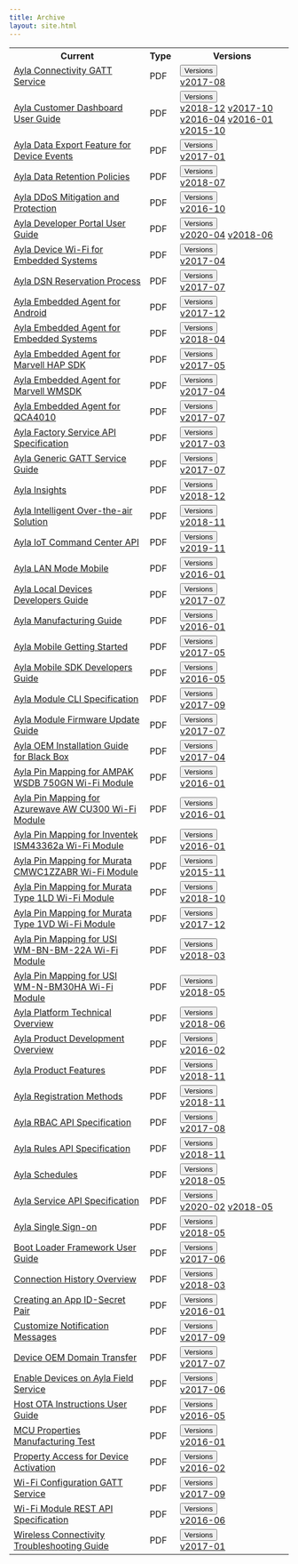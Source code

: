 ```yaml
---
title: Archive
layout: site.html
---
```


<table class="version-table">
  <tr><th>Current</th><th>Type</th><th>Versions</th></tr>
  <tr>
    <td><a href="/archive/ayla-connectivity-gatt-service">Ayla Connectivity GATT Service</a></td>
    <td>PDF</td>
    <td>
      <div class="dropdown">
        <button class="btn btn-link btn-sm dropdown-toggle" type="button" id="ayla-connectivity-gatt-service" data-toggle="dropdown" aria-haspopup="true" aria-expanded="false">Versions</button>
        <div class="dropdown-menu" aria-labelledby="ayla-connectivity-gatt-service">
          <a class="dropdown-item" href="/archive/ayla-connectivity-gatt-service-2017-08.pdf">v2017-08</a>
        </div>
      </div>
    </td>
  </tr>
  <tr>
    <td><a href="/archive/ayla-customer-dashboard-user-guide">Ayla Customer Dashboard User Guide</a></td>
    <td>PDF</td>
    <td>
      <div class="dropdown">
        <button class="btn btn-link btn-sm dropdown-toggle" type="button" id="ayla-customer-dashboard-user-guide" data-toggle="dropdown" aria-haspopup="true" aria-expanded="false">Versions</button>
        <div class="dropdown-menu" aria-labelledby="ayla-customer-dashboard-user-guide">
          <a class="dropdown-item" href="/archive/ayla-customer-dashboard-user-guide-2018-12.pdf">v2018-12</a>
          <a class="dropdown-item" href="/archive/ayla-customer-dashboard-user-guide-2017-10.pdf">v2017-10</a>
          <a class="dropdown-item" href="/archive/ayla-customer-dashboard-user-guide-2016-04.pdf">v2016-04</a>
          <a class="dropdown-item" href="/archive/ayla-customer-dashboard-user-guide-2016-01.pdf">v2016-01</a>
          <a class="dropdown-item" href="/archive/ayla-customer-dashboard-user-guide-2015-10.pdf">v2015-10</a>
        </div>
      </div>
    </td>
  </tr>
  <tr>
    <td><a href="/archive/ayla-data-export-feature-for-device-events">Ayla Data Export Feature for Device Events</a></td>
    <td>PDF</td>
    <td>
      <div class="dropdown">
        <button class="btn btn-link btn-sm dropdown-toggle" type="button" id="ayla-data-export-feature-for-device-events" data-toggle="dropdown" aria-haspopup="true" aria-expanded="false">Versions</button>
        <div class="dropdown-menu" aria-labelledby="ayla-data-export-feature-for-device-events">
          <a class="dropdown-item" href="/archive/ayla-data-export-feature-for-device-events-2017-01.pdf">v2017-01</a>
        </div>
      </div>
    </td>
  </tr>
  <tr>
    <td><a href="/archive/ayla-data-retention-policies">Ayla Data Retention Policies</a></td>
    <td>PDF</td>
    <td>
      <div class="dropdown">
        <button class="btn btn-link btn-sm dropdown-toggle" type="button" id="ayla-data-retention-policies" data-toggle="dropdown" aria-haspopup="true" aria-expanded="false">Versions</button>
        <div class="dropdown-menu" aria-labelledby="ayla-data-retention-policies">
          <a class="dropdown-item" href="/archive/ayla-data-retention-policies-2018-07.pdf">v2018-07</a>
        </div>
      </div>
    </td>
  </tr>
  <tr>
    <td><a href="/archive/ayla-ddos-mitigation-and-protection">Ayla DDoS Mitigation and Protection</a></td>
    <td>PDF</td>
    <td>
      <div class="dropdown">
        <button class="btn btn-link btn-sm dropdown-toggle" type="button" id="ayla-ddos-mitigation-and-protection" data-toggle="dropdown" aria-haspopup="true" aria-expanded="false">Versions</button>
        <div class="dropdown-menu" aria-labelledby="ayla-ddos-mitigation-and-protection">
          <a class="dropdown-item" href="/archive/ayla-ddos-mitigation-and-protection-2016-10.pdf">v2016-10</a>
        </div>
      </div>
    </td>
  </tr>
  <tr>
    <td><a href="/archive/ayla-developer-portal-user-guide">Ayla Developer Portal User Guide</a></td>
    <td>PDF</td>
    <td>
      <div class="dropdown">
        <button class="btn btn-link btn-sm dropdown-toggle" type="button" id="ayla-developer-portal-user-guide" data-toggle="dropdown" aria-haspopup="true" aria-expanded="false">Versions</button>
        <div class="dropdown-menu" aria-labelledby="ayla-developer-portal-user-guide">
          <a class="dropdown-item" href="/archive/ayla-developer-portal-user-guide-2020-04.pdf">v2020-04</a>
          <a class="dropdown-item" href="/archive/ayla-developer-portal-user-guide-2018-06.pdf">v2018-06</a>
        </div>
      </div>
    </td>
  </tr>
  <tr>
    <td><a href="/archive/ayla-device-wi-fi-for-embedded-systems">Ayla Device Wi-Fi for Embedded Systems</a></td>
    <td>PDF</td>
    <td>
      <div class="dropdown">
        <button class="btn btn-link btn-sm dropdown-toggle" type="button" id="ayla-device-wi-fi-for-embedded-systems" data-toggle="dropdown" aria-haspopup="true" aria-expanded="false">Versions</button>
        <div class="dropdown-menu" aria-labelledby="ayla-device-wi-fi-for-embedded-systems">
          <a class="dropdown-item" href="/archive/ayla-device-wi-fi-for-embedded-systems-2017-04.pdf">v2017-04</a>
        </div>
      </div>
    </td>
  </tr>
  <tr>
    <td><a href="/archive/ayla-dsn-reservation-process">Ayla DSN Reservation Process</a></td>
    <td>PDF</td>
    <td>
      <div class="dropdown">
        <button class="btn btn-link btn-sm dropdown-toggle" type="button" id="ayla-dsn-reservation-process" data-toggle="dropdown" aria-haspopup="true" aria-expanded="false">Versions</button>
        <div class="dropdown-menu" aria-labelledby="ayla-dsn-reservation-process">
          <a class="dropdown-item" href="/archive/ayla-dsn-reservation-process-2017-07.pdf">v2017-07</a>
        </div>
      </div>
    </td>
  </tr>
  <tr>
    <td><a href="/archive/ayla-embedded-agent-for-android">Ayla Embedded Agent for Android</a></td>
    <td>PDF</td>
    <td>
      <div class="dropdown">
        <button class="btn btn-link btn-sm dropdown-toggle" type="button" id="ayla-embedded-agent-for-android" data-toggle="dropdown" aria-haspopup="true" aria-expanded="false">Versions</button>
        <div class="dropdown-menu" aria-labelledby="ayla-embedded-agent-for-android">
          <a class="dropdown-item" href="/archive/ayla-embedded-agent-for-android-2017-12.pdf">v2017-12</a>
        </div>
      </div>
    </td>
  </tr>
  <tr>
    <td><a href="/archive/ayla-embedded-agent-for-embedded-systems">Ayla Embedded Agent for Embedded Systems</a></td>
    <td>PDF</td>
    <td>
      <div class="dropdown">
        <button class="btn btn-link btn-sm dropdown-toggle" type="button" id="ayla-embedded-agent-for-embedded-systems" data-toggle="dropdown" aria-haspopup="true" aria-expanded="false">Versions</button>
        <div class="dropdown-menu" aria-labelledby="ayla-embedded-agent-for-embedded-systems">
          <a class="dropdown-item" href="/archive/ayla-embedded-agent-for-embedded-systems-2018-04.pdf">v2018-04</a>
        </div>
      </div>
    </td>
  </tr>
  <tr>
    <td><a href="/archive/ayla-embedded-agent-for-marvell-hap-sdk">Ayla Embedded Agent for Marvell HAP SDK</a></td>
    <td>PDF</td>
    <td>
      <div class="dropdown">
        <button class="btn btn-link btn-sm dropdown-toggle" type="button" id="ayla-embedded-agent-for-marvell-hap-sdk" data-toggle="dropdown" aria-haspopup="true" aria-expanded="false">Versions</button>
        <div class="dropdown-menu" aria-labelledby="ayla-embedded-agent-for-marvell-hap-sdk">
          <a class="dropdown-item" href="/archive/ayla-embedded-agent-for-marvell-hap-sdk-2017-05.pdf">v2017-05</a>
        </div>
      </div>
    </td>
  </tr>
  <tr>
    <td><a href="/archive/ayla-embedded-agent-for-marvell-wmsdk">Ayla Embedded Agent for Marvell WMSDK</a></td>
    <td>PDF</td>
    <td>
      <div class="dropdown">
        <button class="btn btn-link btn-sm dropdown-toggle" type="button" id="ayla-embedded-agent-for-marvell-wmsdk" data-toggle="dropdown" aria-haspopup="true" aria-expanded="false">Versions</button>
        <div class="dropdown-menu" aria-labelledby="ayla-embedded-agent-for-marvell-wmsdk">
          <a class="dropdown-item" href="/archive/ayla-embedded-agent-for-marvell-wmsdk-2017-04.pdf">v2017-04</a>
        </div>
      </div>
    </td>
  </tr>
  <tr>
    <td><a href="/archive/ayla-embedded-agent-for-qca4010">Ayla Embedded Agent for QCA4010</a></td>
    <td>PDF</td>
    <td>
      <div class="dropdown">
        <button class="btn btn-link btn-sm dropdown-toggle" type="button" id="ayla-embedded-agent-for-qca4010" data-toggle="dropdown" aria-haspopup="true" aria-expanded="false">Versions</button>
        <div class="dropdown-menu" aria-labelledby="ayla-embedded-agent-for-qca4010">
          <a class="dropdown-item" href="/archive/ayla-embedded-agent-for-qca4010-2017-07.pdf">v2017-07</a>
        </div>
      </div>
    </td>
  </tr>
  <tr>
    <td><a href="/archive/ayla-factory-service-api-specification">Ayla Factory Service API Specification</a></td>
    <td>PDF</td>
    <td>
      <div class="dropdown">
        <button class="btn btn-link btn-sm dropdown-toggle" type="button" id="ayla-factory-service-api-specification" data-toggle="dropdown" aria-haspopup="true" aria-expanded="false">Versions</button>
        <div class="dropdown-menu" aria-labelledby="ayla-factory-service-api-specification">
          <a class="dropdown-item" href="/archive/ayla-factory-service-api-specification-2017-03.pdf">v2017-03</a>
        </div>
      </div>
    </td>
  </tr>
  <tr>
    <td><a href="/archive/ayla-generic-gatt-service-guide">Ayla Generic GATT Service Guide</a></td>
    <td>PDF</td>
    <td>
      <div class="dropdown">
        <button class="btn btn-link btn-sm dropdown-toggle" type="button" id="ayla-generic-gatt-service-guide" data-toggle="dropdown" aria-haspopup="true" aria-expanded="false">Versions</button>
        <div class="dropdown-menu" aria-labelledby="ayla-generic-gatt-service-guide">
          <a class="dropdown-item" href="/archive/ayla-generic-gatt-service-guide-2017-07.pdf">v2017-07</a>
        </div>
      </div>
    </td>
  </tr>
  <tr>
    <td><a href="/archive/ayla-insights">Ayla Insights</a></td>
    <td>PDF</td>
    <td>
      <div class="dropdown">
        <button class="btn btn-link btn-sm dropdown-toggle" type="button" id="ayla-insights" data-toggle="dropdown" aria-haspopup="true" aria-expanded="false">Versions</button>
        <div class="dropdown-menu" aria-labelledby="ayla-insights">
          <a class="dropdown-item" href="/archive/ayla-insights-2018-12.pdf">v2018-12</a>
        </div>
      </div>
    </td>
  </tr>
  <tr>
    <td><a href="/archive/ayla-intelligent-over-the-air-solution">Ayla Intelligent Over-the-air Solution</a></td>
    <td>PDF</td>
    <td>
      <div class="dropdown">
        <button class="btn btn-link btn-sm dropdown-toggle" type="button" id="ayla-intelligent-over-the-air-solution" data-toggle="dropdown" aria-haspopup="true" aria-expanded="false">Versions</button>
        <div class="dropdown-menu" aria-labelledby="ayla-intelligent-over-the-air-solution">
          <a class="dropdown-item" href="/archive/ayla-intelligent-over-the-air-solution-2018-11.pdf">v2018-11</a>
        </div>
      </div>
    </td>
  </tr>
  <tr>
    <td><a href="/archive/ayla-iot-command-center-api">Ayla IoT Command Center API</a></td>
    <td>PDF</td>
    <td>
      <div class="dropdown">
        <button class="btn btn-link btn-sm dropdown-toggle" type="button" id="ayla-iot-command-center-api" data-toggle="dropdown" aria-haspopup="true" aria-expanded="false">Versions</button>
        <div class="dropdown-menu" aria-labelledby="ayla-iot-command-center-api">
          <a class="dropdown-item" href="/archive/ayla-iot-command-center-api-2019-11.pdf">v2019-11</a>
        </div>
      </div>
    </td>
  </tr>
  <tr>
    <td><a href="/archive/ayla-lan-mode-mobile">Ayla LAN Mode Mobile</a></td>
    <td>PDF</td>
    <td>
      <div class="dropdown">
        <button class="btn btn-link btn-sm dropdown-toggle" type="button" id="ayla-lan-mode-mobile" data-toggle="dropdown" aria-haspopup="true" aria-expanded="false">Versions</button>
        <div class="dropdown-menu" aria-labelledby="ayla-lan-mode-mobile">
          <a class="dropdown-item" href="/archive/ayla-lan-mode-mobile-2016-01.pdf">v2016-01</a>
        </div>
      </div>
    </td>
  </tr>
  <tr>
    <td><a href="/archive/ayla-local-devices-developers-guide">Ayla Local Devices Developers Guide</a></td>
    <td>PDF</td>
    <td>
      <div class="dropdown">
        <button class="btn btn-link btn-sm dropdown-toggle" type="button" id="ayla-local-devices-developers-guide" data-toggle="dropdown" aria-haspopup="true" aria-expanded="false">Versions</button>
        <div class="dropdown-menu" aria-labelledby="ayla-local-devices-developers-guide">
          <a class="dropdown-item" href="/archive/ayla-local-devices-developers-guide-2017-07.pdf">v2017-07</a>
        </div>
      </div>
    </td>
  </tr>
  <tr>
    <td><a href="/archive/ayla-manufacturing-guide">Ayla Manufacturing Guide</a></td>
    <td>PDF</td>
    <td>
      <div class="dropdown">
        <button class="btn btn-link btn-sm dropdown-toggle" type="button" id="ayla-manufacturing-guide" data-toggle="dropdown" aria-haspopup="true" aria-expanded="false">Versions</button>
        <div class="dropdown-menu" aria-labelledby="ayla-manufacturing-guide">
          <a class="dropdown-item" href="/archive/ayla-manufacturing-guide-2016-01.pdf">v2016-01</a>
        </div>
      </div>
    </td>
  </tr>
  <tr>
    <td><a href="/archive/ayla-mobile-getting-started">Ayla Mobile Getting Started</a></td>
    <td>PDF</td>
    <td>
      <div class="dropdown">
        <button class="btn btn-link btn-sm dropdown-toggle" type="button" id="ayla-mobile-getting-started" data-toggle="dropdown" aria-haspopup="true" aria-expanded="false">Versions</button>
        <div class="dropdown-menu" aria-labelledby="ayla-mobile-getting-started">
          <a class="dropdown-item" href="/archive/ayla-mobile-getting-started-2017-05.pdf">v2017-05</a>
        </div>
      </div>
    </td>
  </tr>
  <tr>
    <td><a href="/archive/ayla-mobile-sdk-developers-guide">Ayla Mobile SDK Developers Guide</a></td>
    <td>PDF</td>
    <td>
      <div class="dropdown">
        <button class="btn btn-link btn-sm dropdown-toggle" type="button" id="ayla-mobile-sdk-developers-guide" data-toggle="dropdown" aria-haspopup="true" aria-expanded="false">Versions</button>
        <div class="dropdown-menu" aria-labelledby="ayla-mobile-sdk-developers-guide">
          <a class="dropdown-item" href="/archive/ayla-mobile-sdk-developers-guide-2016-05.pdf">v2016-05</a>
        </div>
      </div>
    </td>
  </tr>
  <tr>
    <td><a href="/archive/ayla-module-cli-specification">Ayla Module CLI Specification</a></td>
    <td>PDF</td>
    <td>
      <div class="dropdown">
        <button class="btn btn-link btn-sm dropdown-toggle" type="button" id="ayla-module-cli-specification" data-toggle="dropdown" aria-haspopup="true" aria-expanded="false">Versions</button>
        <div class="dropdown-menu" aria-labelledby="ayla-module-cli-specification">
          <a class="dropdown-item" href="/archive/ayla-module-cli-specification-2017-09.pdf">v2017-09</a>
        </div>
      </div>
    </td>
  </tr>
  <tr>
    <td><a href="/archive/ayla-module-firmware-update-guide">Ayla Module Firmware Update Guide</a></td>
    <td>PDF</td>
    <td>
      <div class="dropdown">
        <button class="btn btn-link btn-sm dropdown-toggle" type="button" id="ayla-module-firmware-update-guide" data-toggle="dropdown" aria-haspopup="true" aria-expanded="false">Versions</button>
        <div class="dropdown-menu" aria-labelledby="ayla-module-firmware-update-guide">
          <a class="dropdown-item" href="/archive/ayla-module-firmware-update-guide-2017-07.pdf">v2017-07</a>
        </div>
      </div>
    </td>
  </tr>
  <tr>
    <td><a href="/archive/ayla-oem-installation-guide-for-black-box">Ayla OEM Installation Guide for Black Box</a></td>
    <td>PDF</td>
    <td>
      <div class="dropdown">
        <button class="btn btn-link btn-sm dropdown-toggle" type="button" id="ayla-oem-installation-guide-for-black-box" data-toggle="dropdown" aria-haspopup="true" aria-expanded="false">Versions</button>
        <div class="dropdown-menu" aria-labelledby="ayla-oem-installation-guide-for-black-box">
          <a class="dropdown-item" href="/archive/ayla-oem-installation-guide-for-black-box-2017-04.pdf">v2017-04</a>
        </div>
      </div>
    </td>
  </tr>
  <tr>
    <td><a href="/archive/ayla-pin-mapping-for-ampak-wsdb-750gn-wi-fi-module">Ayla Pin Mapping for AMPAK WSDB 750GN Wi-Fi Module</a></td>
    <td>PDF</td>
    <td>
      <div class="dropdown">
        <button class="btn btn-link btn-sm dropdown-toggle" type="button" id="ayla-pin-mapping-for-ampak-wsdb-750gn-wi-fi-module" data-toggle="dropdown" aria-haspopup="true" aria-expanded="false">Versions</button>
        <div class="dropdown-menu" aria-labelledby="ayla-pin-mapping-for-ampak-wsdb-750gn-wi-fi-module">
          <a class="dropdown-item" href="/archive/ayla-pin-mapping-for-ampak-wsdb-750gn-wi-fi-module-2016-01.pdf">v2016-01</a>
        </div>
      </div>
    </td>
  </tr>
  <tr>
    <td><a href="/archive/ayla-pin-mapping-for-azurewave-aw-cu300-wi-fi-module">Ayla Pin Mapping for Azurewave AW CU300 Wi-Fi Module</a></td>
    <td>PDF</td>
    <td>
      <div class="dropdown">
        <button class="btn btn-link btn-sm dropdown-toggle" type="button" id="ayla-pin-mapping-for-azurewave-aw-cu300-wi-fi-module" data-toggle="dropdown" aria-haspopup="true" aria-expanded="false">Versions</button>
        <div class="dropdown-menu" aria-labelledby="ayla-pin-mapping-for-azurewave-aw-cu300-wi-fi-module">
          <a class="dropdown-item" href="/archive/ayla-pin-mapping-for-azurewave-aw-cu300-wi-fi-module-2016-01.pdf">v2016-01</a>
        </div>
      </div>
    </td>
  </tr>
  <tr>
    <td><a href="/archive/ayla-pin-mapping-for-inventek-ism43362a-wi-fi-module">Ayla Pin Mapping for Inventek ISM43362a Wi-Fi Module</a></td>
    <td>PDF</td>
    <td>
      <div class="dropdown">
        <button class="btn btn-link btn-sm dropdown-toggle" type="button" id="ayla-pin-mapping-for-inventek-ism43362a-wi-fi-module" data-toggle="dropdown" aria-haspopup="true" aria-expanded="false">Versions</button>
        <div class="dropdown-menu" aria-labelledby="ayla-pin-mapping-for-inventek-ism43362a-wi-fi-module">
          <a class="dropdown-item" href="/archive/ayla-pin-mapping-for-inventek-ism43362a-wi-fi-module-2016-01.pdf">v2016-01</a>
        </div>
      </div>
    </td>
  </tr>
  <tr>
    <td><a href="/archive/ayla-pin-mapping-for-murata-cmwc1zzabr-wi-fi-module">Ayla Pin Mapping for Murata CMWC1ZZABR Wi-Fi Module</a></td>
    <td>PDF</td>
    <td>
      <div class="dropdown">
        <button class="btn btn-link btn-sm dropdown-toggle" type="button" id="ayla-pin-mapping-for-murata-cmwc1zzabr-wi-fi-module" data-toggle="dropdown" aria-haspopup="true" aria-expanded="false">Versions</button>
        <div class="dropdown-menu" aria-labelledby="ayla-pin-mapping-for-murata-cmwc1zzabr-wi-fi-module">
          <a class="dropdown-item" href="/archive/ayla-pin-mapping-for-murata-cmwc1zzabr-wi-fi-module-2015-11.pdf">v2015-11</a>
        </div>
      </div>
    </td>
  </tr>
  <tr>
    <td><a href="/archive/ayla-pin-mapping-for-murata-type-1ld-wi-fi-module">Ayla Pin Mapping for Murata Type 1LD Wi-Fi Module</a></td>
    <td>PDF</td>
    <td>
      <div class="dropdown">
        <button class="btn btn-link btn-sm dropdown-toggle" type="button" id="ayla-pin-mapping-for-murata-type-1ld-wi-fi-module" data-toggle="dropdown" aria-haspopup="true" aria-expanded="false">Versions</button>
        <div class="dropdown-menu" aria-labelledby="ayla-pin-mapping-for-murata-type-1ld-wi-fi-module">
          <a class="dropdown-item" href="/archive/ayla-pin-mapping-for-murata-type-1ld-wi-fi-module-2018-10.pdf">v2018-10</a>
        </div>
      </div>
    </td>
  </tr>
  <tr>
    <td><a href="/archive/ayla-pin-mapping-for-murata-type-1vd-wi-fi-module">Ayla Pin Mapping for Murata Type 1VD Wi-Fi Module</a></td>
    <td>PDF</td>
    <td>
      <div class="dropdown">
        <button class="btn btn-link btn-sm dropdown-toggle" type="button" id="ayla-pin-mapping-for-murata-type-1vd-wi-fi-module" data-toggle="dropdown" aria-haspopup="true" aria-expanded="false">Versions</button>
        <div class="dropdown-menu" aria-labelledby="ayla-pin-mapping-for-murata-type-1vd-wi-fi-module">
          <a class="dropdown-item" href="/archive/ayla-pin-mapping-for-murata-type-1vd-wi-fi-module-2017-12.pdf">v2017-12</a>
        </div>
      </div>
    </td>
  </tr>
  <tr>
    <td><a href="/archive/ayla-pin-mapping-for-usi-wm-bn-bm-22a-wi-fi-module">Ayla Pin Mapping for USI WM-BN-BM-22A Wi-Fi Module</a></td>
    <td>PDF</td>
    <td>
      <div class="dropdown">
        <button class="btn btn-link btn-sm dropdown-toggle" type="button" id="ayla-pin-mapping-for-usi-wm-bn-bm-22a-wi-fi-module" data-toggle="dropdown" aria-haspopup="true" aria-expanded="false">Versions</button>
        <div class="dropdown-menu" aria-labelledby="ayla-pin-mapping-for-usi-wm-bn-bm-22a-wi-fi-module">
          <a class="dropdown-item" href="/archive/ayla-pin-mapping-for-usi-wm-bn-bm-22a-wi-fi-module-2018-03.pdf">v2018-03</a>
        </div>
      </div>
    </td>
  </tr>
  <tr>
    <td><a href="/archive/ayla-pin-mapping-for-usi-wm-n-bm30ha-wi-fi-module">Ayla Pin Mapping for USI WM-N-BM30HA Wi-Fi Module</a></td>
    <td>PDF</td>
    <td>
      <div class="dropdown">
        <button class="btn btn-link btn-sm dropdown-toggle" type="button" id="ayla-pin-mapping-for-usi-wm-n-bm30ha-wi-fi-module" data-toggle="dropdown" aria-haspopup="true" aria-expanded="false">Versions</button>
        <div class="dropdown-menu" aria-labelledby="ayla-pin-mapping-for-usi-wm-n-bm30ha-wi-fi-module">
          <a class="dropdown-item" href="/archive/ayla-pin-mapping-for-usi-wm-n-bm30ha-wi-fi-module-2018-05.pdf">v2018-05</a>
        </div>
      </div>
    </td>
  </tr>
  <tr>
    <td><a href="/archive/ayla-platform-technical-overview">Ayla Platform Technical Overview</a></td>
    <td>PDF</td>
    <td>
      <div class="dropdown">
        <button class="btn btn-link btn-sm dropdown-toggle" type="button" id="ayla-platform-technical-overview" data-toggle="dropdown" aria-haspopup="true" aria-expanded="false">Versions</button>
        <div class="dropdown-menu" aria-labelledby="ayla-platform-technical-overview">
          <a class="dropdown-item" href="/archive/ayla-platform-technical-overview-2018-06.pdf">v2018-06</a>
        </div>
      </div>
    </td>
  </tr>
  <tr>
    <td><a href="/archive/ayla-product-development-overview">Ayla Product Development Overview</a></td>
    <td>PDF</td>
    <td>
      <div class="dropdown">
        <button class="btn btn-link btn-sm dropdown-toggle" type="button" id="ayla-product-development-overview" data-toggle="dropdown" aria-haspopup="true" aria-expanded="false">Versions</button>
        <div class="dropdown-menu" aria-labelledby="ayla-product-development-overview">
          <a class="dropdown-item" href="/archive/ayla-product-development-overview-2016-02.pdf">v2016-02</a>
        </div>
      </div>
    </td>
  </tr>
  <tr>
    <td><a href="/archive/ayla-product-features">Ayla Product Features</a></td>
    <td>PDF</td>
    <td>
      <div class="dropdown">
        <button class="btn btn-link btn-sm dropdown-toggle" type="button" id="ayla-product-features" data-toggle="dropdown" aria-haspopup="true" aria-expanded="false">Versions</button>
        <div class="dropdown-menu" aria-labelledby="ayla-product-features">
          <a class="dropdown-item" href="/archive/ayla-product-features-2018-11.pdf">v2018-11</a>
        </div>
      </div>
    </td>
  </tr>
  <tr>
    <td><a href="/archive/ayla-registration-methods">Ayla Registration Methods</a></td>
    <td>PDF</td>
    <td>
      <div class="dropdown">
        <button class="btn btn-link btn-sm dropdown-toggle" type="button" id="ayla-registration-methods" data-toggle="dropdown" aria-haspopup="true" aria-expanded="false">Versions</button>
        <div class="dropdown-menu" aria-labelledby="ayla-registration-methods">
          <a class="dropdown-item" href="/archive/ayla-registration-methods-2018-11.pdf">v2018-11</a>
        </div>
      </div>
    </td>
  </tr>
  <tr>
    <td><a href="/archive/ayla-rbac-api-specification">Ayla RBAC API Specification</a></td>
    <td>PDF</td>
    <td>
      <div class="dropdown">
        <button class="btn btn-link btn-sm dropdown-toggle" type="button" id="ayla-rbac-api-specification" data-toggle="dropdown" aria-haspopup="true" aria-expanded="false">Versions</button>
        <div class="dropdown-menu" aria-labelledby="ayla-rbac-api-specification">
          <a class="dropdown-item" href="/archive/ayla-rbac-api-specification-2017-08.pdf">v2017-08</a>
        </div>
      </div>
    </td>
  </tr>
  <tr>
    <td><a href="/archive/ayla-rules-api-specification">Ayla Rules API Specification</a></td>
    <td>PDF</td>
    <td>
      <div class="dropdown">
        <button class="btn btn-link btn-sm dropdown-toggle" type="button" id="ayla-rules-api-specification" data-toggle="dropdown" aria-haspopup="true" aria-expanded="false">Versions</button>
        <div class="dropdown-menu" aria-labelledby="ayla-rules-api-specification">
          <a class="dropdown-item" href="/archive/ayla-rules-api-specification-2018-11.pdf">v2018-11</a>
        </div>
      </div>
    </td>
  </tr>
  <tr>
    <td><a href="/archive/ayla-schedules">Ayla Schedules</a></td>
    <td>PDF</td>
    <td>
      <div class="dropdown">
        <button class="btn btn-link btn-sm dropdown-toggle" type="button" id="ayla-schedules" data-toggle="dropdown" aria-haspopup="true" aria-expanded="false">Versions</button>
        <div class="dropdown-menu" aria-labelledby="ayla-schedules">
          <a class="dropdown-item" href="/archive/ayla-schedules-2018-05.pdf">v2018-05</a>
        </div>
      </div>
    </td>
  </tr>
  <tr>
    <td><a href="/archive/ayla-service-api-specification">Ayla Service API Specification</a></td>
    <td>PDF</td>
    <td>
      <div class="dropdown">
        <button class="btn btn-link btn-sm dropdown-toggle" type="button" id="ayla-service-api-specification" data-toggle="dropdown" aria-haspopup="true" aria-expanded="false">Versions</button>
        <div class="dropdown-menu" aria-labelledby="ayla-service-api-specification">
          <a class="dropdown-item" href="/archive/ayla-service-api-specification-2020-02.pdf">v2020-02</a>
          <a class="dropdown-item" href="/archive/ayla-service-api-specification-2018-05.pdf">v2018-05</a>
        </div>
      </div>
    </td>
  </tr>
  <tr>
    <td><a href="/archive/ayla-single-sign-on">Ayla Single Sign-on</a></td>
    <td>PDF</td>
    <td>
      <div class="dropdown">
        <button class="btn btn-link btn-sm dropdown-toggle" type="button" id="ayla-single-sign-on" data-toggle="dropdown" aria-haspopup="true" aria-expanded="false">Versions</button>
        <div class="dropdown-menu" aria-labelledby="ayla-single-sign-on">
          <a class="dropdown-item" href="/archive/ayla-single-sign-on-2018-05.pdf">v2018-05</a>
        </div>
      </div>
    </td>
  </tr>
  <tr>
    <td><a href="/archive/boot-loader-framework-user-guide">Boot Loader Framework User Guide</a></td>
    <td>PDF</td>
    <td>
      <div class="dropdown">
        <button class="btn btn-link btn-sm dropdown-toggle" type="button" id="boot-loader-framework-user-guide" data-toggle="dropdown" aria-haspopup="true" aria-expanded="false">Versions</button>
        <div class="dropdown-menu" aria-labelledby="boot-loader-framework-user-guide">
          <a class="dropdown-item" href="/archive/boot-loader-framework-user-guide-2017-06.pdf">v2017-06</a>
        </div>
      </div>
    </td>
  </tr>
  <tr>
    <td><a href="/archive/connection-history-overview">Connection History Overview</a></td>
    <td>PDF</td>
    <td>
      <div class="dropdown">
        <button class="btn btn-link btn-sm dropdown-toggle" type="button" id="connection-history-overview" data-toggle="dropdown" aria-haspopup="true" aria-expanded="false">Versions</button>
        <div class="dropdown-menu" aria-labelledby="connection-history-overview">
          <a class="dropdown-item" href="/archive/connection-history-overview-2018-03.pdf">v2018-03</a>
        </div>
      </div>
    </td>
  </tr>
  <tr>
    <td><a href="/archive/creating-an-app-id-secret-pair">Creating an App ID-Secret Pair</a></td>
    <td>PDF</td>
    <td>
      <div class="dropdown">
        <button class="btn btn-link btn-sm dropdown-toggle" type="button" id="creating-an-app-id-secret-pair" data-toggle="dropdown" aria-haspopup="true" aria-expanded="false">Versions</button>
        <div class="dropdown-menu" aria-labelledby="creating-an-app-id-secret-pair">
          <a class="dropdown-item" href="/archive/creating-an-app-id-secret-pair-2016-01.pdf">v2016-01</a>
        </div>
      </div>
    </td>
  </tr>
  <tr>
    <td><a href="/archive/customize-notification-messages">Customize Notification Messages</a></td>
    <td>PDF</td>
    <td>
      <div class="dropdown">
        <button class="btn btn-link btn-sm dropdown-toggle" type="button" id="customize-notification-messages" data-toggle="dropdown" aria-haspopup="true" aria-expanded="false">Versions</button>
        <div class="dropdown-menu" aria-labelledby="customize-notification-messages">
          <a class="dropdown-item" href="/archive/customize-notification-messages-2017-09.pdf">v2017-09</a>
        </div>
      </div>
    </td>
  </tr>
  <tr>
    <td><a href="/archive/device-oem-domain-transfer">Device OEM Domain Transfer</a></td>
    <td>PDF</td>
    <td>
      <div class="dropdown">
        <button class="btn btn-link btn-sm dropdown-toggle" type="button" id="device-oem-domain-transfer" data-toggle="dropdown" aria-haspopup="true" aria-expanded="false">Versions</button>
        <div class="dropdown-menu" aria-labelledby="device-oem-domain-transfer">
          <a class="dropdown-item" href="/archive/device-oem-domain-transfer-2017-07.pdf">v2017-07</a>
        </div>
      </div>
    </td>
  </tr>
  <tr>
    <td><a href="/archive/enable-devices-on-ayla-field-service">Enable Devices on Ayla Field Service</a></td>
    <td>PDF</td>
    <td>
      <div class="dropdown">
        <button class="btn btn-link btn-sm dropdown-toggle" type="button" id="enable-devices-on-ayla-field-service" data-toggle="dropdown" aria-haspopup="true" aria-expanded="false">Versions</button>
        <div class="dropdown-menu" aria-labelledby="enable-devices-on-ayla-field-service">
          <a class="dropdown-item" href="/archive/enable-devices-on-ayla-field-service-2017-06.pdf">v2017-06</a>
        </div>
      </div>
    </td>
  </tr>
  <tr>
    <td><a href="/archive/host-ota-instructions-user-guide">Host OTA Instructions User Guide</a></td>
    <td>PDF</td>
    <td>
      <div class="dropdown">
        <button class="btn btn-link btn-sm dropdown-toggle" type="button" id="host-ota-instructions-user-guide" data-toggle="dropdown" aria-haspopup="true" aria-expanded="false">Versions</button>
        <div class="dropdown-menu" aria-labelledby="host-ota-instructions-user-guide">
          <a class="dropdown-item" href="/archive/host-ota-instructions-user-guide-2016-05.pdf">v2016-05</a>
        </div>
      </div>
    </td>
  </tr>
  <tr>
    <td><a href="/archive/mcu-properties-manufacturing-test">MCU Properties Manufacturing Test</a></td>
    <td>PDF</td>
    <td>
      <div class="dropdown">
        <button class="btn btn-link btn-sm dropdown-toggle" type="button" id="mcu-properties-manufacturing-test" data-toggle="dropdown" aria-haspopup="true" aria-expanded="false">Versions</button>
        <div class="dropdown-menu" aria-labelledby="mcu-properties-manufacturing-test">
          <a class="dropdown-item" href="/archive/mcu-properties-manufacturing-test-2016-01.pdf">v2016-01</a>
        </div>
      </div>
    </td>
  </tr>
  <tr>
    <td><a href="/archive/property-access-for-device-activitation">Property Access for Device Activation</a></td>
    <td>PDF</td>
    <td>
      <div class="dropdown">
        <button class="btn btn-link btn-sm dropdown-toggle" type="button" id="property-access-for-device-activitation" data-toggle="dropdown" aria-haspopup="true" aria-expanded="false">Versions</button>
        <div class="dropdown-menu" aria-labelledby="property-access-for-device-activitation">
          <a class="dropdown-item" href="/archive/property-access-for-device-activitation-2016-02.pdf">v2016-02</a>
        </div>
      </div>
    </td>
  </tr>
  <tr>
    <td><a href="/archive/wi-fi-configuration-gatt-service">Wi-Fi Configuration GATT Service</a></td>
    <td>PDF</td>
    <td>
      <div class="dropdown">
        <button class="btn btn-link btn-sm dropdown-toggle" type="button" id="wi-fi-configuration-gatt-service" data-toggle="dropdown" aria-haspopup="true" aria-expanded="false">Versions</button>
        <div class="dropdown-menu" aria-labelledby="wi-fi-configuration-gatt-service">
          <a class="dropdown-item" href="/archive/wi-fi-configuration-gatt-service-2017-09.pdf">v2017-09</a>
        </div>
      </div>
    </td>
  </tr>
  <tr>
    <td><a href="/archive/wi-fi-module-rest-api-specification">Wi-Fi Module REST API Specification</a></td>
    <td>PDF</td>
    <td>
      <div class="dropdown">
        <button class="btn btn-link btn-sm dropdown-toggle" type="button" id="wi-fi-module-rest-api-specification" data-toggle="dropdown" aria-haspopup="true" aria-expanded="false">Versions</button>
        <div class="dropdown-menu" aria-labelledby="wi-fi-module-rest-api-specification">
          <a class="dropdown-item" href="/archive/wi-fi-module-rest-api-specification-2016-06.pdf">v2016-06</a>
        </div>
      </div>
    </td>
  </tr>
  <tr>
    <td><a href="/archive/wireless-connectivity-troubleshooting-guide">Wireless Connectivity Troubleshooting Guide</a></td>
    <td>PDF</td>
    <td>
      <div class="dropdown">
        <button class="btn btn-link btn-sm dropdown-toggle" type="button" id="wireless-connectivity-troubleshooting-guide" data-toggle="dropdown" aria-haspopup="true" aria-expanded="false">Versions</button>
        <div class="dropdown-menu" aria-labelledby="wireless-connectivity-troubleshooting-guide">
          <a class="dropdown-item" href="/archive/wireless-connectivity-troubleshooting-guide-2017-01.pdf">v2017-01</a>
        </div>
      </div>
    </td>
  </tr>
</table>